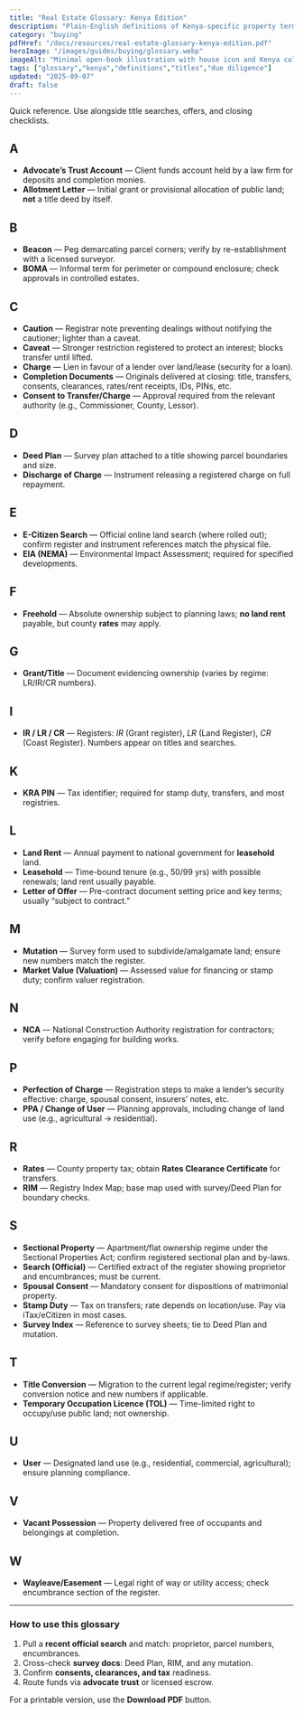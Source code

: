 ```yaml
---
title: "Real Estate Glossary: Kenya Edition"
description: "Plain-English definitions of Kenya-specific property terms used in searches, contracts, financing, and transfers."
category: "buying"
pdfHref: "/docs/resources/real-estate-glossary-kenya-edition.pdf"
heroImage: "/images/guides/buying/glossary.webp"
imageAlt: "Minimal open-book illustration with house icon and Kenya color accent"
tags: ["glossary","kenya","definitions","titles","due diligence"]
updated: "2025-09-07"
draft: false
---
```


Quick reference. Use alongside title searches, offers, and closing checklists.

## A
- **Advocate’s Trust Account** — Client funds account held by a law firm for deposits and completion monies.
- **Allotment Letter** — Initial grant or provisional allocation of public land; **not** a title deed by itself.

## B
- **Beacon** — Peg demarcating parcel corners; verify by re-establishment with a licensed surveyor.
- **BOMA** — Informal term for perimeter or compound enclosure; check approvals in controlled estates.

## C
- **Caution** — Registrar note preventing dealings without notifying the cautioner; lighter than a caveat.
- **Caveat** — Stronger restriction registered to protect an interest; blocks transfer until lifted.
- **Charge** — Lien in favour of a lender over land/lease (security for a loan).
- **Completion Documents** — Originals delivered at closing: title, transfers, consents, clearances, rates/rent receipts, IDs, PINs, etc.
- **Consent to Transfer/Charge** — Approval required from the relevant authority (e.g., Commissioner, County, Lessor).

## D
- **Deed Plan** — Survey plan attached to a title showing parcel boundaries and size.
- **Discharge of Charge** — Instrument releasing a registered charge on full repayment.

## E
- **E-Citizen Search** — Official online land search (where rolled out); confirm register and instrument references match the physical file.
- **EIA (NEMA)** — Environmental Impact Assessment; required for specified developments.

## F
- **Freehold** — Absolute ownership subject to planning laws; **no land rent** payable, but county **rates** may apply.

## G
- **Grant/Title** — Document evidencing ownership (varies by regime: LR/IR/CR numbers).

## I
- **IR / LR / CR** — Registers: *IR* (Grant register), *LR* (Land Register), *CR* (Coast Register). Numbers appear on titles and searches.

## K
- **KRA PIN** — Tax identifier; required for stamp duty, transfers, and most registries.

## L
- **Land Rent** — Annual payment to national government for **leasehold** land.
- **Leasehold** — Time-bound tenure (e.g., 50/99 yrs) with possible renewals; land rent usually payable.
- **Letter of Offer** — Pre-contract document setting price and key terms; usually “subject to contract.”

## M
- **Mutation** — Survey form used to subdivide/amalgamate land; ensure new numbers match the register.
- **Market Value (Valuation)** — Assessed value for financing or stamp duty; confirm valuer registration.

## N
- **NCA** — National Construction Authority registration for contractors; verify before engaging for building works.

## P
- **Perfection of Charge** — Registration steps to make a lender’s security effective: charge, spousal consent, insurers’ notes, etc.
- **PPA / Change of User** — Planning approvals, including change of land use (e.g., agricultural → residential).

## R
- **Rates** — County property tax; obtain **Rates Clearance Certificate** for transfers.
- **RIM** — Registry Index Map; base map used with survey/Deed Plan for boundary checks.

## S
- **Sectional Property** — Apartment/flat ownership regime under the Sectional Properties Act; confirm registered sectional plan and by-laws.
- **Search (Official)** — Certified extract of the register showing proprietor and encumbrances; must be current.
- **Spousal Consent** — Mandatory consent for dispositions of matrimonial property.
- **Stamp Duty** — Tax on transfers; rate depends on location/use. Pay via iTax/eCitizen in most cases.
- **Survey Index** — Reference to survey sheets; tie to Deed Plan and mutation.

## T
- **Title Conversion** — Migration to the current legal regime/register; verify conversion notice and new numbers if applicable.
- **Temporary Occupation Licence (TOL)** — Time-limited right to occupy/use public land; not ownership.

## U
- **User** — Designated land use (e.g., residential, commercial, agricultural); ensure planning compliance.

## V
- **Vacant Possession** — Property delivered free of occupants and belongings at completion.

## W
- **Wayleave/Easement** — Legal right of way or utility access; check encumbrance section of the register.

---

### How to use this glossary
1. Pull a **recent official search** and match: proprietor, parcel numbers, encumbrances.  
2. Cross-check **survey docs**: Deed Plan, RIM, and any mutation.  
3. Confirm **consents, clearances, and tax** readiness.  
4. Route funds via **advocate trust** or licensed escrow.  

For a printable version, use the **Download PDF** button.
